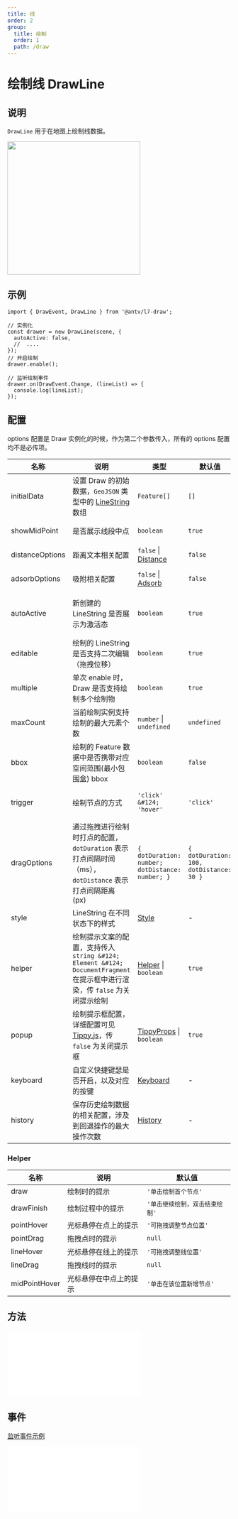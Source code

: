 ```yaml
---
title: 线
order: 2
group:
  title: 绘制
  order: 1
  path: /draw
---
```


# 绘制线 DrawLine

## 说明

`DrawLine` 用于在地图上绘制线数据。

<img src="https://gw.alipayobjects.com/mdn/rms_2591f5/afts/img/A*QHhySoSASjsAAAAAAAAAAAAAARQnAQ" width="300" />

## 示例

```tsx | pure
import { DrawEvent, DrawLine } from '@antv/l7-draw';

// 实例化
const drawer = new DrawLine(scene, {
  autoActive: false,
  //  ....
});
// 开启绘制
drawer.enable();

// 监听绘制事件
drawer.on(DrawEvent.Change, (lineList) => {
  console.log(lineList);
});
```

## 配置

options 配置是 Draw 实例化的时候，作为第二个参数传入，所有的 options 配置均不是必传项。

| 名称            | 说明                                                                                                                       | 类型                                                                           | 默认值                                  | 示例                                                    |
| --------------- | -------------------------------------------------------------------------------------------------------------------------- | ------------------------------------------------------------------------------ | --------------------------------------- | ------------------------------------------------------- |
| initialData     | 设置 Draw 的初始数据，`GeoJSON` 类型中的 [LineString](https://datatracker.ietf.org/doc/html/rfc7946#section-3.1.4) 数组    | `Feature[]`                                                                    | `[]`                                    | [初始化数据示例](/example/line/initial-data)            |
| showMidPoint    | 是否展示线段中点                                                                                                           | `boolean`                                                                      | `true`                                  | [禁用中点](/example/line/mid-point)                     |
| distanceOptions | 距离文本相关配置                                                                                                           | `false` &#124; [Distance](/docs/super/distance#配置)                           | `false`                                 | [展示距离](/example/line/distance)                      |
| adsorbOptions   | 吸附相关配置                                                                                                               | `false` &#124; [Adsorb](/docs/super/adsorb#配置)                               | `false`                                 | [吸附能力](/example/line/adsorb)                        |
| autoActive      | 新创建的 LineString 是否展示为激活态                                                                                       | `boolean`                                                                      | `true`                                  | [关闭自动激活示例](/example/line/auto-active)           |
| editable        | 绘制的 LineString 是否支持二次编辑（拖拽位移）                                                                             | `boolean`                                                                      | `true`                                  | [禁用编辑示例](/example/line/editable)                  |
| multiple        | 单次 enable 时，Draw 是否支持绘制多个绘制物                                                                                | `boolean`                                                                      | `true`                                  | [禁止绘制多个](/example/line/multiple#始终最多绘制一个) |
| maxCount        | 当前绘制实例支持绘制的最大元素个数                                                                                         | `number` &#124; `undefined`                                                    | `undefined`                             |
| bbox            | 绘制的 Feature 数据中是否携带对应空间范围(最小包围盒) bbox                                                                 | `boolean`                                                                      | `false`                                 | [bbox](/example/common/bbox)                            |
| trigger         | 绘制节点的方式                                                                                                             | `'click' &#124; 'hover'`                                                       | `'click'`                               | [通过拖拽创建](/example/line/create-by-drag)            |
| dragOptions     | 通过拖拽进行绘制时打点的配置，`dotDuration` 表示打点间隔时间（ms），`dotDistance` 表示打点间隔距离 (px)                    | `{ dotDuration: number; dotDistance: number; }`                                | `{ dotDuration: 100, dotDistance: 30 }` | [通过拖拽创建](/example/line/create-by-drag)            |
| style           | LineString 在不同状态下的样式                                                                                              | [Style](/docs/super/style#配置)                                                | -                                       | -                                                       |
| helper          | 绘制提示文案的配置，支持传入 `string &#124; Element &#124; DocumentFragment` 在提示框中进行渲染，传 `false` 为关闭提示绘制 | [Helper](#helper) &#124; `boolean`                                             | `true`                                  | [提示文案](/example/common/helper)                      |
| popup           | 绘制提示框配置，详细配置可见 [Tippy.js](https://atomiks.github.io/tippyjs/v6/all-props/)，传 `false` 为关闭提示框          | [TippyProps](https://atomiks.github.io/tippyjs/v6/all-props/) &#124; `boolean` | `true`                                  | [提示文案](/example/common/helper)                      |
| keyboard        | 自定义快捷键瑟是否开启，以及对应的按键                                                                                     | [Keyboard](/docs/super/keyboard#配置)                                          | -                                       | -                                                       |
| history         | 保存历史绘制数据的相关配置，涉及到回退操作的最大操作次数                                                                   | [History](/docs/super/history#配置)                                            | -                                       | -                                                       |

### Helper

| 名称          | 说明                   | 默认值                         |
| ------------- | ---------------------- | ------------------------------ |
| draw          | 绘制时的提示           | `'单击绘制首个节点'`           |
| drawFinish    | 绘制过程中的提示       | `'单击继续绘制，双击结束绘制'` |
| pointHover    | 光标悬停在点上的提示   | `'可拖拽调整节点位置'`         |
| pointDrag     | 拖拽点时的提示         | `null`                         |
| lineHover     | 光标悬停在线上的提示   | `'可拖拽调整线位置'`           |
| lineDrag      | 拖拽线时的提示         | `null`                         |
| midPointHover | 光标悬停在中点上的提示 | `'单击在该位置新增节点'`       |

## 方法

<embed src="../method.md"></embed>

## 事件

[监听事件示例](/example/line/event)

<embed src="../event.md"></embed>
